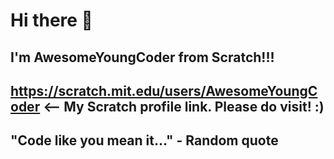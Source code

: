 # Hi there 👋
## I'm AwesomeYoungCoder from Scratch!!!
## https://scratch.mit.edu/users/AwesomeYoungCoder <-- My Scratch profile link. Please do visit! :)

## "Code like you mean it..." - Random quote
